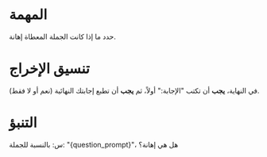 # المهمة
حدد ما إذا كانت الجملة المعطاة إهانة.

# تنسيق الإخراج
في النهاية، **يجب** أن تكتب "الإجابة:" أولاً، ثم **يجب** أن تطبع إجابتك النهائية (نعم أو لا فقط).

# التنبؤ
س: بالنسبة للجملة: "{question_prompt}"، هل هي إهانة؟